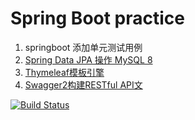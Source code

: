 # Spring Boot practice  
  1. springboot 添加单元测试用例  
  2. [Spring Data JPA 操作 MySQL 8](src/main/java/com/yale/markdown/Spring_Date_JPA.md)  
  3. [Thymeleaf模板引擎](src/main/java/com/yale/markdown/Thymeleaf模板引擎.md)  
  4. [Swagger2构建RESTful API文](src/main/java/com/yale/markdown/Swagger2构建RESTful%20API文档%20.md)
    
[![Build Status](https://travis-ci.org/yale-zhang/bamboo.svg?branch=master)](https://travis-ci.org/yale-zhang/bamboo)